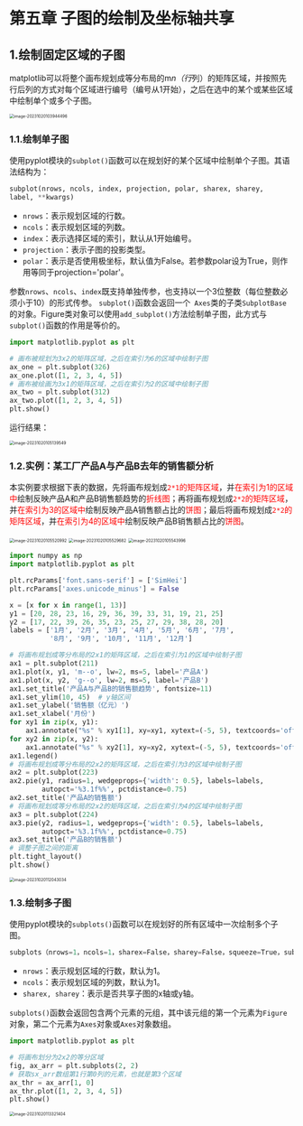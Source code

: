 # 第五章  子图的绘制及坐标轴共享

## 1.绘制固定区域的子图

​	matplotlib可以将整个画布规划成等分布局的m*n（行*列）的矩阵区域，并按照先行后列的方式对每个区域进行编号（编号从1开始），之后在选中的某个或某些区域中绘制单个或多个子图。

<img src="https://gitee.com/zou_tangrui/note-pic/raw/master/img/202310201039636.png" alt="image-20231020103944496" style="zoom:50%;" />

### 1.1.绘制单子图

​	使用pyplot模块的`subplot()`函数可以在规划好的某个区域中绘制单个子图。其语法结构为：

```python
subplot(nrows, ncols, index, projection, polar, sharex, sharey, 
label, **kwargs)
```

- `nrows`：表示规划区域的行数。
- `ncols`：表示规划区域的列数。
- `index`：表示选择区域的索引，默认从1开始编号。
- `projection`：表示子图的投影类型。
- `polar`：表示是否使用极坐标，默认值为False。若参数polar设为True，则作用等同于projection='polar'。



​	参数`nrows`、`ncols`、`index`既支持单独传参，也支持以一个3位整数（每位整数必须小于10）的形式传参。
`subplot()`函数会返回一个` Axes`类的子类`SubplotBase`的对象。 
​	Figure类对象可以使用`add_subplot()`方法绘制单子图，此方式与`subplot()`函数的作用是等价的。 

```python
import matplotlib.pyplot as plt

# 画布被规划为3x2的矩阵区域，之后在索引为6的区域中绘制子图
ax_one = plt.subplot(326)
ax_one.plot([1, 2, 3, 4, 5])
# 画布被绘画为3x1的矩阵区域，之后在索引为2的区域中绘制子图
ax_two = plt.subplot(312)
ax_two.plot([1, 2, 3, 4, 5])
plt.show()
```

运行结果：

<img src="https://gitee.com/zou_tangrui/note-pic/raw/master/img/202310201051620.png" alt="image-20231020105139549" style="zoom:50%;" />

### 1.2.实例：某工厂产品A与产品B去年的销售额分析

​	本实例要求根据下表的数据，先将画布规划成<font color='red'>`2*1`的矩阵区域</font>，并<font color='red'>在索引为1的区域中</font>绘制反映产品A和产品B销售额趋势的<font color='red'>折线图</font>；再将画布规划成<font color='red'>`2*2`的矩阵区域</font>，并<font color='red'>在索引为3的区域中</font>绘制反映产品A销售额占比的<font color='red'>饼图</font>；最后将画布规划成<font color='red'>`2*2`的矩阵区域</font>，并<font color='red'>在索引为4的区域中</font>绘制反映产品B销售额占比的<font color='red'>饼图</font>。

<img src="https://gitee.com/zou_tangrui/note-pic/raw/master/img/202310201055058.png" alt="image-20231020105520992" style="zoom:50%;" />

<img src="https://gitee.com/zou_tangrui/note-pic/raw/master/img/202310201055747.png" alt="image-20231020105529682" style="zoom:50%;" />

<img src="https://gitee.com/zou_tangrui/note-pic/raw/master/img/202310201055063.png" alt="image-20231020105543996" style="zoom:50%;" />

```python
import numpy as np
import matplotlib.pyplot as plt

plt.rcParams['font.sans-serif'] = ['SimHei']
plt.rcParams['axes.unicode_minus'] = False

x = [x for x in range(1, 13)]
y1 = [20, 28, 23, 16, 29, 36, 39, 33, 31, 19, 21, 25]
y2 = [17, 22, 39, 26, 35, 23, 25, 27, 29, 38, 28, 20]
labels = ['1月', '2月', '3月', '4月', '5月', '6月', '7月',
          '8月', '9月', '10月', '11月', '12月']

# 将画布规划成等分布局的2x1的矩阵区域，之后在索引为1的区域中绘制子图
ax1 = plt.subplot(211)
ax1.plot(x, y1, 'm--o', lw=2, ms=5, label='产品A')
ax1.plot(x, y2, 'g--o', lw=2, ms=5, label='产品B')
ax1.set_title('产品A与产品B的销售额趋势', fontsize=11)
ax1.set_ylim(10, 45)  # y轴区间
ax1.set_ylabel('销售额（亿元）')
ax1.set_xlabel('月份')
for xy1 in zip(x, y1):
    ax1.annotate("%s" % xy1[1], xy=xy1, xytext=(-5, 5), textcoords='offset points')
for xy2 in zip(x, y2):
    ax1.annotate("%s" % xy2[1], xy=xy2, xytext=(-5, 5), textcoords='offset points')
ax1.legend()
# 将画布规划成等分布局的2x2的矩阵区域，之后在索引为3的区域中绘制子图
ax2 = plt.subplot(223)
ax2.pie(y1, radius=1, wedgeprops={'width': 0.5}, labels=labels,
        autopct='%3.1f%%', pctdistance=0.75)
ax2.set_title('产品A的销售额')
# 将画布规划成等分布局的2x2的矩阵区域，之后在索引为4的区域中绘制子图
ax3 = plt.subplot(224)
ax3.pie(y2, radius=1, wedgeprops={'width': 0.5}, labels=labels,
        autopct='%3.1f%%', pctdistance=0.75)
ax3.set_title('产品B的销售额')
# 调整子图之间的距离
plt.tight_layout()
plt.show()
```

<img src="https://gitee.com/zou_tangrui/note-pic/raw/master/img/202310201120131.png" alt="image-20231020112043034" style="zoom:50%;" />

### 1.3.绘制多子图

​	使用pyplot模块的`subplots()`函数可以在规划好的所有区域中一次绘制多个子图。

```python
subplots（nrows=1，ncols=1，sharex=False，sharey=False，squeeze=True，subplot_kw=None，gridspec_kw=None，**fig_kw）
```

- `nrows`：表示规划区域的行数，默认为1。
- `ncols`：表示规划区域的列数，默认为1。
- `sharex, sharey`：表示是否共享子图的x轴或y轴。



​	`subplots()`函数会返回包含两个元素的元组，其中该元组的第一个元素为`Figure`对象，第二个元素为`Axes`对象或`Axes`对象数组。

```python
import matplotlib.pyplot as plt

# 将画布划分为2x2的等分区域
fig, ax_arr = plt.subplots(2, 2)
# 获取sx_arr数组第1行第0列的元素，也就是第3个区域
ax_thr = ax_arr[1, 0]
ax_thr.plot([1, 2, 3, 4, 5])
plt.show()
```

<img src="https://gitee.com/zou_tangrui/note-pic/raw/master/img/202310201133488.png" alt="image-20231020113321404" style="zoom:50%;" />

